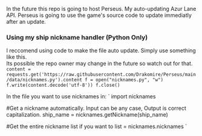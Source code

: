 In the future this repo is going to host Perseus. My auto-updating Azur Lane API. Perseus is going to use the game's source code to update immediatly after an update.

### Using my ship nickname handler (Python Only)
I reccomend using code to make the file auto update. Simply use something like this. <br>
Its possible the repo owner may change in the future so watch out for that.
 `
content = requests.get('https://raw.githubusercontent.com/Drakomire/Perseus/main/data/nicknames.py').content
f = open("nicknames.py", "w")
f.write(content.decode('utf-8'))
f.close()
 `
 
In the file you want to use nicknames in:
`
import nicknames
 
#Get a nickname automatically. Input can be any case, Output is correct capitalization.
ship_name = nicknames.getNickname(ship_name)

#Get the entire nickname list if you want to
list = nicknames.nicknames
`
